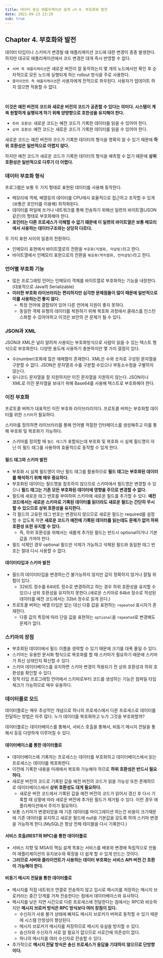 ```yaml
---
title: 데이터 중심 애플리케이션 설계 ch 4. 부호화와 발전
date: 2021-09-23 23:29
sub: true
---
```


## Chapter 4. 부호화와 발전
데이터 타입이나 스키마가 변경될 떄 애플리케이션 코드에 대한 변경이 종종 발생한다. 하지만 대규모 애플리케이션에서 코드 변경은 대개 즉시 반영할 수 없다.
- `서버 측 애플리케이션`은 새로운 버전이 잘 동작하는지 몇 개의 노드에서만 확인 후 순차적으로 모든 노드에 실행되게 하는 rollout 방식을 주로 사용한다.
- `클라이언트 측 애플리케이션`은 사용자에게 전적으로 좌우된다. 사용자가 업데이트 하지 않으면 적용할 수 없다.

<br>

**이것은 예전 버전의 코드와 새로운 버전의 코드가 공존할 수 있다는 의미다. 시스템이 계쏙 원할하게 실행되게 하기 위해 양뱡향으로 호한성을 유지해야 한다.**
- `하위 호환성`: 새로운 코드는 예전 코드가 기록한 데이터를 읽을 수 있어야 한다.
- `상위 호환성`: 예전 코드는 새로운 코드가 기록한 데이터를 읽을 수 있어야 한다.

새로운 코드는 예전 버전의 코드가 기록한 데이터의 형식을 명확히 알 수 있기 때문에 **하위 호환성은 일반적으로 어렵지 않다.**

하지만 예전 코드가 새로운 코드가 기록한 데이터의 형식을 예측할 수 없기 떄문에 **상위 호환성은 일반적으로 다루기 더 어렵다.**

### 데이터 부호화 형식
프로그램은 보통 두 가지 형태로 표현된 데이터를 사용해 동작한다.
- 메모리에 객체, 배열등의 데이터를 CPU에서 효율적으로 접근하고 조작할 수 있게(보통은 포인터를 이용해) 최적화된다.
- 데이터를 파일에 쓰거나 네트워크를 통해 전송하기 위해선 일련의 바이트열(JSON 같은)의 형태로 부호화해야 한다.
- **포인터는 다른 프로세스가 이해할 수 없기 떄문에 이 일련의 바이트열은 보통 메모리에서 사용하는 데이터구조와는 상당히 다르다.**

두 가지 표현 사이의 일종의 전환하다.
- 인메모리 표현에서 바이트열로의 전환을 `부호화(직렬화, 마샬링)`라고 한다.
- 바이트열에서 인메모리 표현으로의 전환을 `복호화(역직렬화, 언마샬링)`라고 한다.

### 언어별 부호화 기능
- 많은 프로그래밍 언어는 인메모리 객체를 바이트열로 부호화하는 기능을 내장한다.(대표적으로 Java의 Serializable)
- **이러한 부호화 라이브러리는 편리하지만 심각한 문제점들이 많이 때문에 일반적으로 이를 사용하는건 좋지 않다.**
  - 특정 언어에 결합되어 있어 다른 언어에 지원이 좋지 못하다.
  - 동일한 객체 유형의 데이터를 복원하기 위해 복호화 과정에서 클래스를 인스턴스화할 수 있어야하고 이것은 보안의 큰 문제가 될 수 있다.

### JSON과 XML
JSON과 XML은 널리 알려져 사용되는 부호화방식으로 사람이 읽을 수 있는 텍스트 형식으로 부호화한다. 다양한 용도에 사용하기 충분하지만 몇 가지 결점이 있다.
- 수(number)호화에 많은 애매함이 존재한다. XML은 수와 숫자로 구성된 문자열을 구분할 수 없다. JSON은 문자열과 수를 구분할 수있으나 부동소수점을 구별하지 않는다.
- 유니코드 문자열을 잘 지원하지만 이진 문자열을 지원하지 않는다. JSON이나 XML로 이진 문자열을 보내기 위해 Base64를 사용해 텍스트로 부호화해야 한다.

### 이진 부호화
프로토콜 버퍼가 대표적인 이진 부호화 라이브러리이다. 프로토콜 버퍼는 부호화할 데이터를 위한 `스키마`가 필요하다.

스키마를 정의하면 라이브러리를 통해 언어별 적절한 인터페이스를 생성해주고 이를 통해 부호화 및 복호화가 가능하다.
- 스키마를 정의할 때 `필드 태그`가 포함되는데 부호화 및 복호화 시 실제 필드명이 아닌 이 필드 태그를 사용하여 효율적으로 동작할 수 있게 한다.

#### 필드 태그와 스키마 발전
- 부호화 시 실제 필드명이 아닌 필드 태그를 활용하므로 **필드 태그는 부호화된 데이터를 해석하기 위해 매우 중요하다.**
- 부호화된 데이터는 필드명을 참조하지 않으므로 스키마에서 필드명은 변경할 수 있으나 **필드 태그는 기존 모든 부호화된 데이터에 영향을 주므로 변경할 수 없다.**
- 필드에 새로운 태그 번호를 부여하여 스키마에 새로운 필드를 추가할 수 있다. **예전 코드에서는 새로운 스키마로 기록된 데이터를 읽더라도 새로운 필드는 간단히 무시할 수 있으므로 상위 호환성을 유지한다.**
- 각 필드의 고유한 태그 번호는 변경되지 않으므로 새로운 필드는 required를 설정할 수 없도록 하면 **새로운 코드가 예전에 기록된 데이터를 읽는데도 문제가 없어 하위 호환성 또한 유지할 수 있다.**
  - 즉, 하위 호환성을 위해서는 새롭게 추가된 필드는 반드시 optional이거나 기본값을 가져야 한다.
- 필드 삭제인 경우 optional 필드만 삭제가 가능하고 삭제된 필드와 동일한 태그 번호는 절대 다시 사용할 수 없다.

#### 데이터타입과 스키마 발전
- 필드의 데이터타입을 변경하는건 불가능하지 않지만 값이 정확하지 않거나 잘릴 위험이 있다.
  - 32비트 정수를 64비트 정수로 변경하려고 하는 경우 하위 호환성을 유지할 수 있으나 상위 호환성을 유지하지 못한다.(새로운 스키마로 64bit 정수로 작성된 데이터를 예전 코드에서는 32bit 정수로 읽게 된다.)
- 프로토콜 버퍼는 배열 타입은 없는 대신 다중 값을 표현하는 `repeated` 표시자가 존재한다.
  - 다중 값의 특징에 따라 단일 값을 표현하는 `optional`을 `repeated`로 변경해도 문제가 없다.

### 스키마의 장점
- 부호회된 데이터에서 필드 이름을 생략할 수 있기 때문에 크기를 대폭 줄일 수 있다.
- 스키마는 유용한 문서화 형식으로 복호화를 할 때 스키마가 필요하기 때문에 스키마가 최신 상태인지 확신할 수 있다.
- 스키마 데이터베이스를 유지하면 스키마 변경이 적용되기 전 상위 호환성과 하위 호환성을 확인할 수 있다.
- 정적 타입 프로그래밍 언어에서 스키마로부터 코드를 생성하는 기능은 컴파일 타임 체크가 가능하므로 매우 유용하다.

### 데이터플로 모드
데이터플로는 매우 추상적인 개념으로 하나의 프로세스에서 다른 프로세스로 데이터를 전달하는 방법은 아주 많다. 누가 데이터를 복호화하고 누가 그것을 부호화할까?

데이터플로는 데이터베이스를 통해서, 서비스 호출을 통해서, 비동기 메시지 전달을 통해서 등등 다양하게 이루어질 수 있다.

#### 데이터베이스를 통한 데이터플로
- 데이터베이스에 기록하는 프로세스는 데이터를 부호화하고 데이터베이스에서 읽는 프로세스는 데이터를 복호화한다.
- 이전에 기록한 내용을 미래에서 복호화 가능해야 하므로 **하위 호환성은 반드시 필요하다.**
- 새로운 버전의 코드로 기록된 값을 예전 버전의 코드가 읽을 가능성 또한 존재하므로 데이터베이스에서 **상위 호환성도 대게 필요하다.**
  - 새로운 버전 코드에서 기록된 값을 예전 버전의 코드가 읽어서 갱신 후 다시 기록할 때 상황에 따라 새로운 버전에 추가된 필드가 제거될 수 있다. 이런 경우 애플리케이션에서 주의가 필요하다.
- 보통 스키마가 변경되었을 때 기존 데이터를 마이그레이션 하는건 비용이 크기때문에 기존 데이터를 유지하고 새로운 필드에 null을 기본값을 갖도록 하여 스키마 변경을 가능하게 한다.(MySQL은 항상 전체 테이블을 다시 기록한다.)

#### 서비스 호출(REST와 RPC)을 통한 데이터플로
- 서비스 지향 및 MSA의 핵심 설계 목표는 서비스를 배포와 변경에 독립적으로 만들어 애플리케이션의 유지보수와 확장을 더 쉽게 할 수 있게 만드는 것이다.
- **그러므로 서버와 클라이언트가 사용하는 데이터 부호화는 서비스 API 버전 간 호환이 가능해야 한다.**

#### 비동기 메시지 전달을 통한 데이터플로
- 메시지를 직접 네트워크 연결로 전송하지 않고 임시로 메시지를 저장하는 메시지 브로커라는 중간 단계를 거쳐 전송한다는 점에서 데이터베이스와 유사하다.
- 메시지를 낮은 지연 시간으로 다른 프로세스에 전달한다는 점에서는 RPC와 비슷하지만 **메시지 브로커 방식은 RPC 방식보다 여러 장점이 있다.**
  - 수신자가 사용 불가 상태에 빠져도 메시지 브로커가 버퍼로 동작할 수 있기 때문에 시스템 안정성이 향상된다.
  - 메시지 브로커가 메시지를 저장하므로 메시지 유실을 방지할 수 있다.
  - 송신자와 수신자가 서로 알 필요가 없으므로 서로간에 의존성이 없다.
  - 하나의 메시지를 여러 수신자로 전송할 수 있다.
- 추가적으로 **메시지 전달 방식은 송신 프로세스가 응답을 기대하지 않으므로 단방향이다.**
